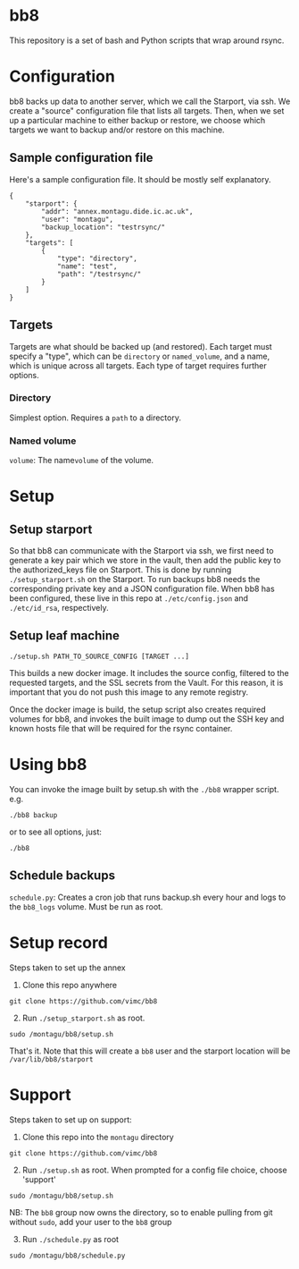 # bb8
This repository is a set of bash and Python scripts that wrap around rsync.

# Configuration
bb8 backs up data to another server, which we call the Starport, via ssh.
We create a "source" configuration file that lists all targets. Then, when we
set up a particular machine to either backup or restore, we choose which targets
we want to backup and/or restore on this machine.

## Sample configuration file
Here's a sample configuration file. It should be mostly self explanatory.

```
{
    "starport": {
        "addr": "annex.montagu.dide.ic.ac.uk",
        "user": "montagu",
        "backup_location": "testrsync/"
    },
    "targets": [
        {
            "type": "directory",
            "name": "test",
            "path": "/testrsync/"
        }
    ]
}

```

## Targets
Targets are what should be backed up (and restored). Each target must specify a
"type", which can be `directory` or `named_volume`, and a name, which is unique
across all targets. Each type of target requires further options.

### Directory
Simplest option. Requires a `path` to a directory.

### Named volume
`volume`: The name`volume` of the volume.

# Setup
## Setup starport
So that bb8 can communicate with the Starport via ssh,
 we first need to generate a key pair which we store in the vault, then add the public key to the authorized_keys
 file on Starport. This is done by running `./setup_starport.sh` on the Starport. To run backups
  bb8 needs the corresponding private key and a JSON configuration file.
 When bb8 has been configured, these live in this repo at `./etc/config.json` and `./etc/id_rsa`, respectively.

## Setup leaf machine
```
./setup.sh PATH_TO_SOURCE_CONFIG [TARGET ...]
```

This builds a new docker image. It includes the source config, filtered to 
the requested targets, and the SSL secrets from the Vault. For this reason, 
it is important that you do not push this image to any remote registry.

Once the docker image is build, the setup script also creates required 
volumes for bb8, and invokes the built image to dump out the SSH key and 
known hosts file that will be required for the rsync container.

# Using bb8
You can invoke the image built by setup.sh with the `./bb8` wrapper script. e.g.

```
./bb8 backup
```

or to see all options, just:

```
./bb8
```

## Schedule backups
`schedule.py`: Creates a cron job that runs backup.sh every hour and logs to 
the `bb8_logs` volume. Must be run as root.

# Setup record
Steps taken to set up the annex
1. Clone this repo anywhere
```
git clone https://github.com/vimc/bb8
```

2. Run `./setup_starport.sh` as root.
```
sudo /montagu/bb8/setup.sh
```

That's it. Note that this will create a `bb8` user and the starport location will be `/var/lib/bb8/starport`


# Support
Steps taken to set up on support:
1. Clone this repo into the `montagu` directory
```
git clone https://github.com/vimc/bb8
```

2. Run `./setup.sh` as root. When prompted for a config file choice, choose 'support'
```
sudo /montagu/bb8/setup.sh
```

NB: The `bb8` group now owns the directory, so to enable pulling from git without `sudo`,
 add your user to the `bb8` group

3. Run `./schedule.py` as root
```
sudo /montagu/bb8/schedule.py
```

